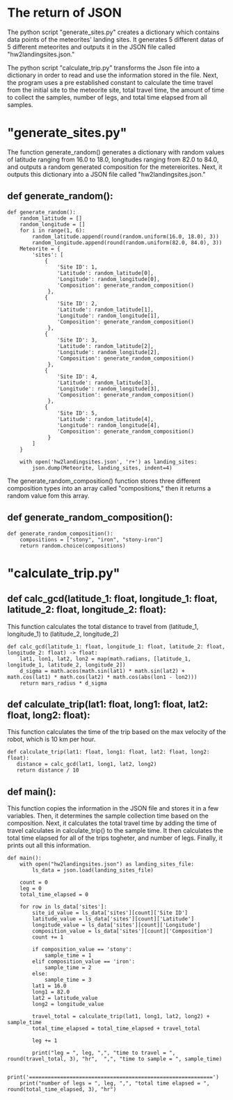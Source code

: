 # The return of JSON
The python script "generate_sites.py" creates a dictionary which contains data points of the meteorites' landing sites. It generates 5 different datas of 5 different meteorites and outputs it in the JSON file called "hw2landingsites.json." 

The python script "calculate_trip.py" transforms the Json file into a dictionary in order to read and use the information stored in the file. Next, the program uses a pre established constant to calculate the time travel from the initial site to the meteorite site, total travel time, the amount of time to collect the samples, number of legs, and total time elapsed from all samples. 

# "generate_sites.py"

The function generate_random() generates a dictionary with random values of latitude ranging from 16.0 to 18.0, longitudes ranging from 82.0 to 84.0, and outputs a random generated composition for the metereiorites. Next, it outputs this dictionary into a JSON file called "hw2landingsites.json."

## def generate_random():
```
def generate_random():
    random_latitude = []
    random_longitude = []
    for i in range(1, 6):
        random_latitude.append(round(random.uniform(16.0, 18.0), 3))
        random_longitude.append(round(random.uniform(82.0, 84.0), 3))
    Meteorite = {
        'sites': [
            {
                'Site ID': 1,
                'Latitude': random_latitude[0],
                'Longitude': random_longitude[0],
                'Composition': generate_random_composition()
             },
            {
                'Site ID': 2,
                'Latitude': random_latitude[1],
                'Longitude': random_longitude[1],
                'Composition': generate_random_composition()
             },
            {
                'Site ID': 3,
                'Latitude': random_latitude[2],
                'Longitude': random_longitude[2],
                'Composition': generate_random_composition()
             },
            {
                'Site ID': 4,
                'Latitude': random_latitude[3],
                'Longitude': random_longitude[3],
                'Composition': generate_random_composition()
             },
            {
                'Site ID': 5,
                'Latitude': random_latitude[4],
                'Longitude': random_longitude[4],
                'Composition': generate_random_composition()
             }
        ]
    }

    with open('hw2landingsites.json', 'r+') as landing_sites:
        json.dump(Meteorite, landing_sites, indent=4) 
   ```
The generate_random_composition() function stores three different composition types into an array called "compositions," then it returns a random value fom this array.  
## def generate_random_composition():
``` 
def generate_random_composition():
    compositions = ["stony", "iron", "stony-iron"]
    return random.choice(compositions)
```
# "calculate_trip.py"

## def calc_gcd(latitude_1: float, longitude_1: float, latitude_2: float, longitude_2: float):
This function calculates the total distance to travel from (latitude_1, longitude_1) to (latitude_2, longitude_2)

```
def calc_gcd(latitude_1: float, longitude_1: float, latitude_2: float, longitude_2: float) -> float:
    lat1, lon1, lat2, lon2 = map(math.radians, [latitude_1, longitude_1, latitude_2, longitude_2])
    d_sigma = math.acos(math.sin(lat1) * math.sin(lat2) + math.cos(lat1) * math.cos(lat2) * math.cos(abs(lon1 - lon2)))
    return mars_radius * d_sigma
 ```
 
 ## def calculate_trip(lat1: float, long1: float, lat2: float, long2: float):
 This function calculates the time of the trip based on the max velocity of the robot, which is 10 km per hour. 
 
 ```
 def calculate_trip(lat1: float, long1: float, lat2: float, long2: float):
    distance = calc_gcd(lat1, long1, lat2, long2)
    return distance / 10
```
## def main():
This function copies the information in the JSON file and stores it in a few variables. Then, it determines the sample collection time based on the composition. Next, it calculates the total travel time by adding the time of travel calculates in calculate_trip() to the sample time. It then calculates the total time elapsed for all of the trips togheter, and number of legs. Finally, it prints out all this information. 

```
def main():
    with open("hw2landingsites.json") as landing_sites_file:
        ls_data = json.load(landing_sites_file)

    count = 0
    leg = 0
    total_time_elapsed = 0

    for row in ls_data['sites']:
        site_id_value = ls_data['sites'][count]['Site ID']
        latitude_value = ls_data['sites'][count]['Latitude']
        longitude_value = ls_data['sites'][count]['Longitude']
        composition_value = ls_data['sites'][count]['Composition']
        count += 1

        if composition_value == 'stony':
            sample_time = 1
        elif composition_value == 'iron':
            sample_time = 2
        else:
            sample_time = 3
        lat1 = 16.0
        long1 = 82.0
        lat2 = latitude_value
        long2 = longitude_value

        travel_total = calculate_trip(lat1, long1, lat2, long2) + sample_time
        total_time_elapsed = total_time_elapsed + travel_total

        leg += 1

        print("leg = ", leg, ",", "time to travel = ", round(travel_total, 3), "hr",  ",", "time to sample = ", sample_time)

    print('===========================================================')
    print("number of legs = ", leg, ",", "total time elapsed = ", round(total_time_elapsed, 3), "hr")

```
